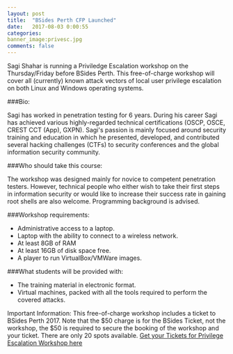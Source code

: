 ```yaml
---
layout: post
title:  "BSides Perth CFP Launched"
date:   2017-08-03 0:00:55
categories:
banner_image:privesc.jpg
comments: false
---
```


Sagi Shahar is running a Priviledge Escalation workshop on the Thursday/Friday before BSides Perth.
This free-of-charge workshop will cover all (currently) known attack vectors of local user privilege escalation on both Linux and Windows operating systems.

###Bio:

Sagi has worked in penetration testing for 6 years. During his career Sagi has achieved various highly-regarded technical certifications (OSCP, OSCE, CREST CCT (App), GXPN).
Sagi's passion is mainly focused around security training and education in which he presented, developed, and contributed several hacking challenges (CTFs) to security conferences and the global information security community.

###Who should take this course:

The workshop was designed mainly for novice to competent penetration testers. However, technical people who either wish to take their first steps in information security or would like to increase their success rate in gaining root shells are also welcome. Programming background is advised.

###Workshop requirements:

* Administrative access to a laptop.
* Laptop with the ability to connect to a wireless network.
* At least 8GB of RAM
* At least 16GB of disk space free.
* A player to run VirtualBox/VMWare images.

###What students will be provided with:

* The training material in electronic format.
* Virtual machines, packed with all the tools required to perform the covered attacks.

Important Information:
This free-of-charge workshop includes a ticket to BSides Perth 2017. Note that the $50 charge is for the BSides Ticket, not the workshop, the $50 is required to secure the booking of the workshop and your ticket.
There are only 20 spots available.
[Get your Tickets for Privilege Escalation Workshop here](https://www.eventbrite.com.au/e/privilege-escalation-workshop-bsides-perth-2017-tickets-36475752959) 

